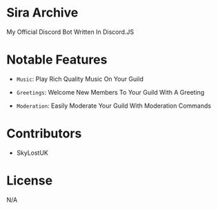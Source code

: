 # Sira Archive
My Official Discord Bot Written In Discord.JS

# Notable Features
 - `Music`: Play Rich Quality Music On Your Guild
 
 - `Greetings`: Welcome New Members To Your Guild With A Greeting
 
 - `Moderation`: Easily Moderate Your Guild With Moderation Commands
 
# Contributors
- SkyLostUK

# License
N/A

